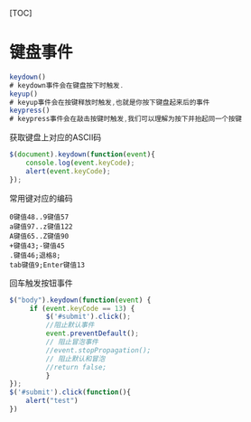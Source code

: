 [TOC]

# 键盘事件

```javascript
keydown() 
# keydown事件会在键盘按下时触发. 
keyup() 
# keyup事件会在按键释放时触发,也就是你按下键盘起来后的事件 
keypress() 
# keypress事件会在敲击按键时触发,我们可以理解为按下并抬起同一个按键 
```

获取键盘上对应的ASCII码

```javascript
$(document).keydown(function(event){ 
	console.log(event.keyCode); 
    alert(event.keyCode);
}); 
```

常用键对应的编码

```
0键值48..9键值57 
a键值97..z键值122
A键值65..Z键值90 
+键值43;-键值45
.键值46;退格8;
tab键值9;Enter键值13
```

回车触发按钮事件

```javascript
$("body").keydown(function(event) {
     if (event.keyCode == 13) {
         $('#submit').click();
         //阻止默认事件
         event.preventDefault();
         // 阻止冒泡事件
         //event.stopPropagation();
         // 阻止默认和冒泡
         //return false;
         }
});
$('#submit').click(function(){
    alert("test")
})
```



